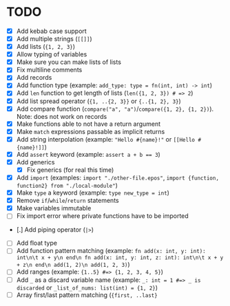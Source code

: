 # TODO

- [x] Add kebab case support
- [x] Add multiple strings (`[[]]`)
- [x] Add lists (`{1, 2, 3}`)
- [x] Allow typing of variables
- [x] Make sure you can make lists of lists
- [x] Fix multiline comments
- [x] Add records
- [x] Add function type (example: `add_type: type = fn(int, int) -> int`)
- [x] Add `len` function to get length of lists (`len({1, 2, 3}) # => 2`)
- [x] Add list spread operator (`{1, ..{2, 3}}` or `{..{1, 2}, 3}`)
- [x] Add compare function (`compare("a", "a")`/`compare({1, 2}, {1, 2})`). Note: does not work on records
- [x] Make functions able to not have a return argument
- [x] Make `match` expressions passable as implicit returns
- [x] Add string interpolation (example: `"Hello #{name}!"` or `[[Hello #{name}!]]`)
- [x] Add `assert` keyword (example: `assert a + b == 3`)
- [x] Add generics
  - [x] Fix generics (for real this time)
- [x] Add `import` (examples: `import "./other-file.epos"`, `import {function, function2} from "./local-module"`)
- [x] Make `type` a keyword (example: `type new_type = int`)
- [x] Remove `if`/`while`/`return` statements
- [x] Make variables immutable
- [ ] Fix import error where private functions have to be imported
- [.] Add piping operator (`|>`)
- [ ] Add float type
- [ ] Add function pattern matching (example: `fn add(x: int, y: int): int\n\t x + y\n end\n fn add(x: int, y: int, z: int): int\n\t x + y + z\n end\n add(1, 2)\n add(1, 2, 3)`)
- [ ] Add ranges (example: `{1..5} #=> {1, 2, 3, 4, 5}`)
- [ ] Add `_` as a discard variable name (example: `_: int = 1 #=> _ is discarded` or `_list_of_nums: list(int) = {1, 2}`)
- [ ] Array first/last pattern matching (`{first, ..last}`
